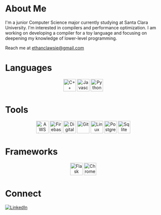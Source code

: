 # About Me

I'm a junior Computer Science major currently studying at Santa Clara University. I'm interested in compilers and performance optimization. I am working on developing a compiler for a toy language and focusing on deepening my knowledge of lower-level programming.

Reach me at ethanclawsie@gmail.com

# Languages

<p align="center">
  <img src="icons/cpp.svg" alt="C++" width="40" height="40">
  <img src="icons/javascript.svg" alt="Javascript" width="40" height="40">
  <img src="icons/python.svg" alt="Python" width="40" height="40">
</p>

# Tools

<p align="center">
  <img src="icons/aws.svg" alt="AWS (Lambda, EC2, S3)" width="40" height="40">
  <img src="icons/firebase.svg" alt="Firebase" width="40" height="40">
  <img src="icons/digitalocean.svg" alt="Digital Ocean" width="40" height="40">
  <img src="icons/git.svg" alt="Git" width="40" height="40">
  <img src="icons/linux.svg" alt="Linux" width="40" height="40">
  <img src="icons/postgres.svg" alt="PostgreSQL" width="40" height="40">
  <img src="icons/sqlite.svg" alt="Sqlite" width="40" height="40">
</p>

# Frameworks

<p align="center">
  <img src="icons/download-2.svg" alt="Flask" width="40" height="40">
  <img src="icons/chrome.svg" alt="Chrome Extension Development" width="40" height="40">
</p>

# Connect

[![LinkedIn](https://img.shields.io/badge/LinkedIn-%230077B5.svg?logo=linkedin&logoColor=white)](https://linkedin.com/in/ethanclawsie)
